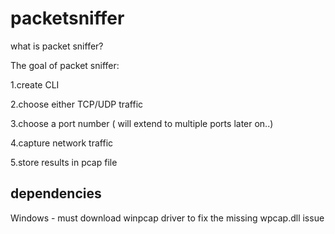 # packetsniffer

what is packet sniffer?

The goal of packet sniffer: 

1.create CLI

2.choose either TCP/UDP traffic

3.choose a port number ( will extend to multiple  ports later on..)

4.capture network traffic

5.store results in pcap file

## dependencies

Windows - must download winpcap driver to fix the missing wpcap.dll issue